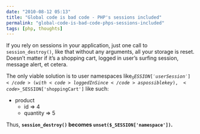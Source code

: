 ```yaml
---
date: "2010-08-12 05:13"
title: "Global code is bad code - PHP's sessions included"
permalink: "global-code-is-bad-code-phps-sessions-included"
tags: [php, thoughts]
---
```


If you rely on sessions in your application, just one call to <code>session_destroy()</code>, like that without any arguments, all your storage is reset. Doesn’t matter if it’s a shopping cart, logged in user’s surfing session, message alert, et cetera.

The only viable solution is to user namespaces like<code>$_SESSION['userSession']</code> (with <code>loggedInSince</code> as possible key), <code>$_SESSION['shoppingCart']</code> like such:
<ul>
	<li>product
<ul>
	<li>id =&gt; 4</li>
	<li>quantity =&gt; 5</li>
</ul>
</li>
</ul>
Thus, <strong><code>session_destroy()</code> becomes <code>unset($_SESSION['namespace'])</code>.</strong>
